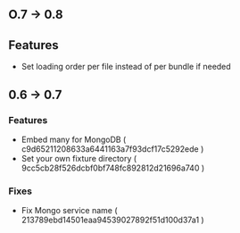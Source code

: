## O.7 -> 0.8

## Features

 * Set loading order per file instead of per bundle if needed

## 0.6 -> 0.7

### Features

 * Embed many for MongoDB ( c9d65211208633a6441163a7f93dcf17c5292ede )
 * Set your own fixture directory ( 9cc5cb28f526dcbf0bf748fc892812d21696a740 )

### Fixes

 * Fix Mongo service name ( 213789ebd14501eaa94539027892f51d100d37a1 )
